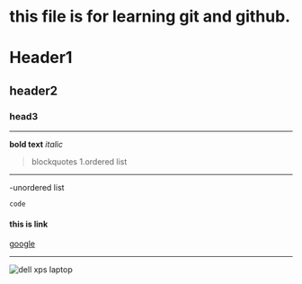 # this file is for learning git and github.
# Header1
## header2
### head3

---

**bold text**
*italic*
> blockquotes
1.ordered list

---

-unordered list

`code`

#### this is link
[google](https://www.google.com)

---
![dell xps laptop](https://unsplash.com/photos/kLfkVa_4aXM)
